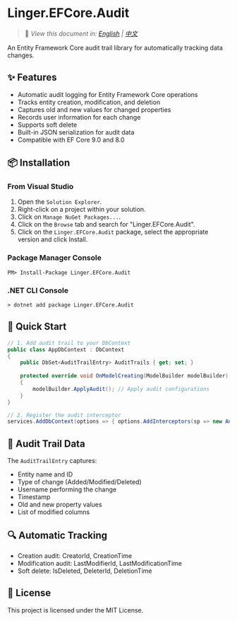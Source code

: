 ﻿# Linger.EFCore.Audit

> 📝 *View this document in: [English](./README.md) | [中文](./README.zh-CN.md)*

An Entity Framework Core audit trail library for automatically tracking data changes.

## ✨ Features

- Automatic audit logging for Entity Framework Core operations
- Tracks entity creation, modification, and deletion
- Captures old and new values for changed properties
- Records user information for each change
- Supports soft delete
- Built-in JSON serialization for audit data
- Compatible with EF Core 9.0 and 8.0

## 📦 Installation

### From Visual Studio

1. Open the `Solution Explorer`.
2. Right-click on a project within your solution.
3. Click on `Manage NuGet Packages...`.
4. Click on the `Browse` tab and search for "Linger.EFCore.Audit".
5. Click on the `Linger.EFCore.Audit` package, select the appropriate version and click Install.

### Package Manager Console

```
PM> Install-Package Linger.EFCore.Audit
```

### .NET CLI Console

```
> dotnet add package Linger.EFCore.Audit
```

## 🚀 Quick Start


```csharp
// 1. Add audit trail to your DbContext 
public class AppDbContext : DbContext 
{ 
    public DbSet<AuditTrailEntry> AuditTrails { get; set; }
    
    protected override void OnModelCreating(ModelBuilder modelBuilder) 
    { 
        modelBuilder.ApplyAudit(); // Apply audit configurations 
    } 
}

// 2. Register the audit interceptor 
services.AddDbContext(options => { options.AddInterceptors(sp => new AuditEntitiesSaveChangesInterceptor( sp.GetRequiredService() )); });
```

## 📄 Audit Trail Data

The `AuditTrailEntry` captures:
- Entity name and ID
- Type of change (Added/Modified/Deleted)
- Username performing the change
- Timestamp
- Old and new property values
- List of modified columns

## 🔍 Automatic Tracking

- Creation audit: CreatorId, CreationTime
- Modification audit: LastModifierId, LastModificationTime
- Soft delete: IsDeleted, DeleterId, DeletionTime

## 📝 License

This project is licensed under the MIT License.

